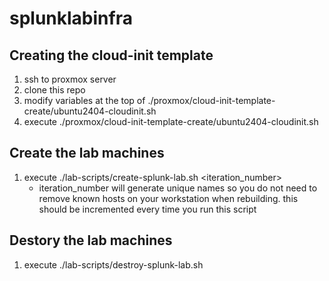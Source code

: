 # splunklabinfra

## Creating the cloud-init template
1. ssh to proxmox server
1. clone this repo
1. modify variables at the top of ./proxmox/cloud-init-template-create/ubuntu2404-cloudinit.sh
1. execute ./proxmox/cloud-init-template-create/ubuntu2404-cloudinit.sh

## Create the lab machines
1. execute ./lab-scripts/create-splunk-lab.sh <iteration_number> 
    * iteration_number will generate unique names so you do not need to remove known hosts on your workstation when rebuilding. this should be incremented every time you run this script

## Destory the lab machines
1. execute ./lab-scripts/destroy-splunk-lab.sh

